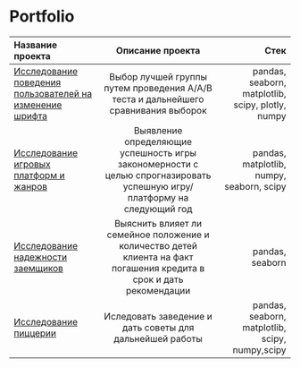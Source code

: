 # Portfolio

| Название проекта  | Описание проекта  | Стек |
|:------------- |:---------------:| -------------:|
|  [Исследование поведения пользователей на изменение шрифта](https://github.com/Rindikt/Portfolio/blob/main/A-A-B_test_mobile_app_font/A-A-B_test_mobile_app_font.ipynb) |  Выбор лучшей группы путем проведения А/А/В теста и дальнейшего сравнивания выборок |pandas, seaborn, matplotlib, scipy, plotly, numpy  |
| [Исследование игровых платформ и жанров](https://github.com/Rindikt/Portfolio/blob/main/Gaming_platform_research/Gaming_platform_research.ipynb)      |  Выявление определяющие успешность игры закономерности  с целью спрогназировать успешную игру/платформу на следующий год     |pandas, matplotlib, numpy, seaborn, scipy    |
| [Исследование надежности заемщиков](https://github.com/Rindikt/Portfolio/blob/main/Research_about_borrowers/Research_about_borrowers.ipynb) | Выяснить влияет ли семейное положение и количество детей клиента на факт погашения кредита в срок и дать рекомендации   |  pandas, seaborn  |
|  [Исследование пиццерии](https://github.com/Rindikt/Portfolio/blob/main/Pizzeria_analysis/Pizzeria-analysis.ipynb) | Иследовать заведение и дать советы для дальнейшей работы | pandas, seaborn, matplotlib, scipy, numpy,scipy |

